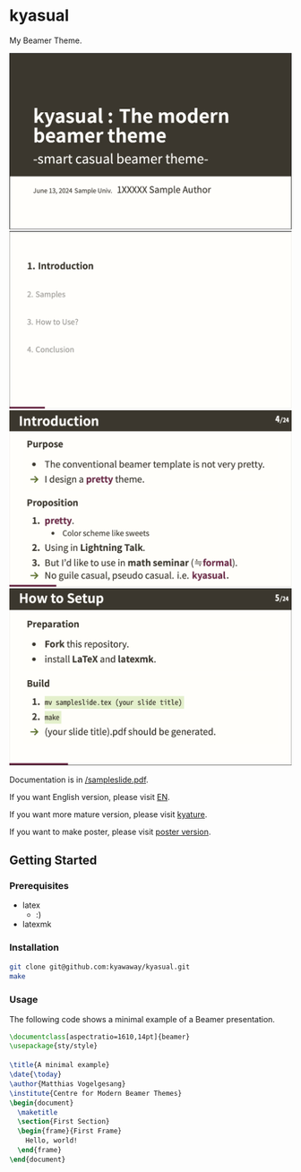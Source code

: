# kyasual

My Beamer Theme. 

![sampleslide1](/fig/sampleslide/sampleslide-01.png)
![sampleslide3](/fig/sampleslide/sampleslide-03.png)
![sampleslide4](/fig/sampleslide/sampleslide-04.png)
![sampleslide5](/fig/sampleslide/sampleslide-05.png)

Documentation is in [/sampleslide.pdf](/sampleslide.pdf).

If you want English version, please visit [EN](https://github.com/tkyawa/kyasual/tree/EN). 

If you want more mature version, please visit [kyature](https://github.com/tkyawa/kyasual/tree/mature). 

If you want to make poster, please visit [poster version](https://github.com/kyawaway/poster-kyasual).

## Getting Started

### Prerequisites
- latex
  - :) 
- latexmk

### Installation
```bash
git clone git@github.com:kyawaway/kyasual.git
make
```

### Usage
The following code shows a minimal example of a Beamer presentation.
```latex
\documentclass[aspectratio=1610,14pt]{beamer}
\usepackage{sty/style}

\title{A minimal example}
\date{\today}
\author{Matthias Vogelgesang}
\institute{Centre for Modern Beamer Themes}
\begin{document}
  \maketitle
  \section{First Section}
  \begin{frame}{First Frame}
    Hello, world!
  \end{frame}
\end{document}
```
